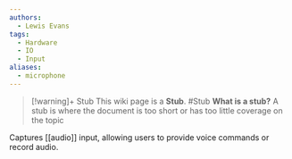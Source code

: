 ```yaml
---
authors: 
  - Lewis Evans
tags:
  - Hardware
  - IO
  - Input
aliases:
  - microphone
---
```

> [!warning]+ Stub
> This wiki page is a **Stub**.
> #Stub 
> **What is a stub?**
> A stub is where the document is too short or has too little coverage on the topic

Captures [[audio]] input, allowing users to provide voice commands or record audio.